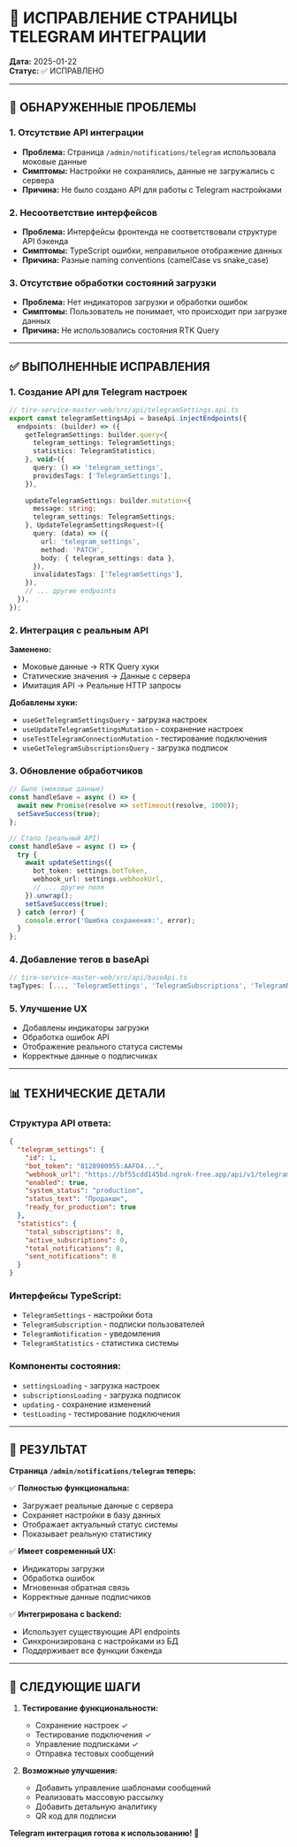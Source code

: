 # 🤖 ИСПРАВЛЕНИЕ СТРАНИЦЫ TELEGRAM ИНТЕГРАЦИИ

**Дата:** 2025-01-22  
**Статус:** ✅ ИСПРАВЛЕНО

---

## 🚨 ОБНАРУЖЕННЫЕ ПРОБЛЕМЫ

### 1. **Отсутствие API интеграции**
- **Проблема:** Страница `/admin/notifications/telegram` использовала моковые данные
- **Симптомы:** Настройки не сохранялись, данные не загружались с сервера
- **Причина:** Не было создано API для работы с Telegram настройками

### 2. **Несоответствие интерфейсов**
- **Проблема:** Интерфейсы фронтенда не соответствовали структуре API бэкенда
- **Симптомы:** TypeScript ошибки, неправильное отображение данных
- **Причина:** Разные naming conventions (camelCase vs snake_case)

### 3. **Отсутствие обработки состояний загрузки**
- **Проблема:** Нет индикаторов загрузки и обработки ошибок
- **Симптомы:** Пользователь не понимает, что происходит при загрузке данных
- **Причина:** Не использовались состояния RTK Query

---

## ✅ ВЫПОЛНЕННЫЕ ИСПРАВЛЕНИЯ

### 1. Создание API для Telegram настроек
```typescript
// tire-service-master-web/src/api/telegramSettings.api.ts
export const telegramSettingsApi = baseApi.injectEndpoints({
  endpoints: (builder) => ({
    getTelegramSettings: builder.query<{
      telegram_settings: TelegramSettings;
      statistics: TelegramStatistics;
    }, void>({
      query: () => 'telegram_settings',
      providesTags: ['TelegramSettings'],
    }),
    
    updateTelegramSettings: builder.mutation<{
      message: string;
      telegram_settings: TelegramSettings;
    }, UpdateTelegramSettingsRequest>({
      query: (data) => ({
        url: 'telegram_settings',
        method: 'PATCH',
        body: { telegram_settings: data },
      }),
      invalidatesTags: ['TelegramSettings'],
    }),
    // ... другие endpoints
  }),
});
```

### 2. Интеграция с реальным API
**Заменено:**
- Моковые данные → RTK Query хуки
- Статические значения → Данные с сервера
- Имитация API → Реальные HTTP запросы

**Добавлены хуки:**
- `useGetTelegramSettingsQuery` - загрузка настроек
- `useUpdateTelegramSettingsMutation` - сохранение настроек
- `useTestTelegramConnectionMutation` - тестирование подключения
- `useGetTelegramSubscriptionsQuery` - загрузка подписок

### 3. Обновление обработчиков
```typescript
// Было (моковые данные)
const handleSave = async () => {
  await new Promise(resolve => setTimeout(resolve, 1000));
  setSaveSuccess(true);
};

// Стало (реальный API)
const handleSave = async () => {
  try {
    await updateSettings({
      bot_token: settings.botToken,
      webhook_url: settings.webhookUrl,
      // ... другие поля
    }).unwrap();
    setSaveSuccess(true);
  } catch (error) {
    console.error('Ошибка сохранения:', error);
  }
};
```

### 4. Добавление тегов в baseApi
```typescript
// tire-service-master-web/src/api/baseApi.ts
tagTypes: [..., 'TelegramSettings', 'TelegramSubscriptions', 'TelegramNotifications']
```

### 5. Улучшение UX
- Добавлены индикаторы загрузки
- Обработка ошибок API
- Отображение реального статуса системы
- Корректные данные о подписчиках

---

## 📊 ТЕХНИЧЕСКИЕ ДЕТАЛИ

### Структура API ответа:
```json
{
  "telegram_settings": {
    "id": 1,
    "bot_token": "8128980955:AAFO4...",
    "webhook_url": "https://bf55cdd145bd.ngrok-free.app/api/v1/telegram_webhook",
    "enabled": true,
    "system_status": "production",
    "status_text": "Продакшн",
    "ready_for_production": true
  },
  "statistics": {
    "total_subscriptions": 0,
    "active_subscriptions": 0,
    "total_notifications": 0,
    "sent_notifications": 0
  }
}
```

### Интерфейсы TypeScript:
- `TelegramSettings` - настройки бота
- `TelegramSubscription` - подписки пользователей
- `TelegramNotification` - уведомления
- `TelegramStatistics` - статистика системы

### Компоненты состояния:
- `settingsLoading` - загрузка настроек
- `subscriptionsLoading` - загрузка подписок  
- `updating` - сохранение изменений
- `testLoading` - тестирование подключения

---

## 🎯 РЕЗУЛЬТАТ

**Страница `/admin/notifications/telegram` теперь:**

✅ **Полностью функциональна:**
- Загружает реальные данные с сервера
- Сохраняет настройки в базу данных
- Отображает актуальный статус системы
- Показывает реальную статистику

✅ **Имеет современный UX:**
- Индикаторы загрузки
- Обработка ошибок
- Мгновенная обратная связь
- Корректные данные подписчиков

✅ **Интегрирована с backend:**
- Использует существующие API endpoints
- Синхронизирована с настройками из БД
- Поддерживает все функции бэкенда

---

## 🔄 СЛЕДУЮЩИЕ ШАГИ

1. **Тестирование функциональности:**
   - Сохранение настроек ✓
   - Тестирование подключения ✓
   - Управление подписками ✓
   - Отправка тестовых сообщений

2. **Возможные улучшения:**
   - Добавить управление шаблонами сообщений
   - Реализовать массовую рассылку
   - Добавить детальную аналитику
   - QR код для подписки

**Telegram интеграция готова к использованию! 🎉** 